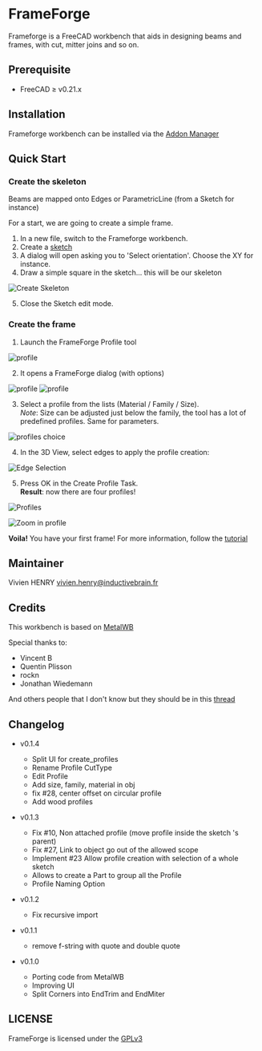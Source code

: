 # FrameForge

Frameforge is a FreeCAD workbench that aids in designing beams and frames, with cut, mitter joins and so on.

## Prerequisite

- FreeCAD ≥ v0.21.x

## Installation

Frameforge workbench can be installed via the [Addon Manager](https://wiki.freecad.org/Std_AddonMgr)

## Quick Start

### Create the skeleton

Beams are mapped onto Edges or ParametricLine (from a Sketch for instance)

For a start, we are going to create a simple frame.

1. In a new file, switch to the Frameforge workbench.
2. Create a [sketch](https://wiki.freecad.org/Sketcher_NewSketch)  
3. A dialog will open asking you to 'Select orientation'. Choose the XY for instance.
3. Draw a simple square in the sketch... this will be our skeleton

![Create Skeleton](docs/images/02-create-frame-skeleton.png)

5. Close the Sketch edit mode.

### Create the frame

1. Launch the FrameForge Profile tool

![profile](docs/images/10-profiles.png)

2. It opens a FrameForge dialog (with options)

![profile](docs/images/10-profiles-task.png)
![profile](docs/images/10-profiles-task-2.png)

3. Select a profile from the lists (Material / Family / Size).  
*Note*: Size can be adjusted just below the family, the tool has a lot of predefined profiles. Same for parameters.

![profiles choice](docs/images/11-profiles-family.png)

4. In the 3D View, select edges to apply the profile creation:

![Edge Selection](docs/images/13-edge-selection.png)

5. Press OK in the Create Profile Task.  
**Result**: now there are four profiles!

![Profiles](docs/images/14-profiles-done.png)

![Zoom in profile](docs/images/14-zoom-on-profiles.png)

**Voila!** You have your first frame! For more information, follow the [tutorial](docs/tutorial.md)

## Maintainer

Vivien HENRY
vivien.henry@inductivebrain.fr


## Credits

This workbench is based on [MetalWB](https://framagit.org/Veloma/freecad_metal_workbench)

Special thanks to:

- Vincent B
- Quentin Plisson
- rockn
- Jonathan Wiedemann

And others people that I don't know but they should be in this [thread](https://forum.freecad.org/viewtopic.php?style=5&t=72389)


## Changelog

* v0.1.4
  - Split UI for create_profiles
  - Rename Profile CutType 
  - Edit Profile
  - Add size, family, material in obj
  - fix #28, center offset on circular profile
  - Add wood profiles

* v0.1.3
  - Fix #10, Non attached profile (move profile inside the sketch 's parent)
  - Fix #27, Link to object go out of the allowed scope
  - Implement #23 Allow profile creation with selection of a whole sketch
  - Allows to create a Part to group all the Profile
  - Profile Naming Option

* v0.1.2
  - Fix recursive import
* v0.1.1
  - remove f-string with quote and double quote
* v0.1.0
  - Porting code from MetalWB
  - Improving UI
  - Split Corners into EndTrim and EndMiter


## LICENSE

FrameForge is licensed under the [GPLv3](LICENSE)
